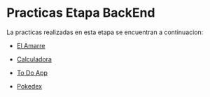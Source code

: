 # Practicas Etapa BackEnd

La practicas realizadas en esta etapa se encuentran a continuacion:

- [El Amarre](https://github.com/CristianAM05/Launch-X/tree/main/BackEnd/JS%20Ejercicios/Ejercicio%203%20Amarre)

- [Calculadora](https://github.com/CristianAM05/Launch-X/tree/main/BackEnd/Practicas%20BackEnd/Calculadora)

- [To Do App](https://github.com/CristianAM05/Launch-X/blob/main/BackEnd/React%20Ejercicios/ToDo-Proyecto.md)

- [Pokedex](https://github.com/CristianAM05/Launch-X/blob/main/FrontEnd/Practicas%20FrontEnd/Pokedex)